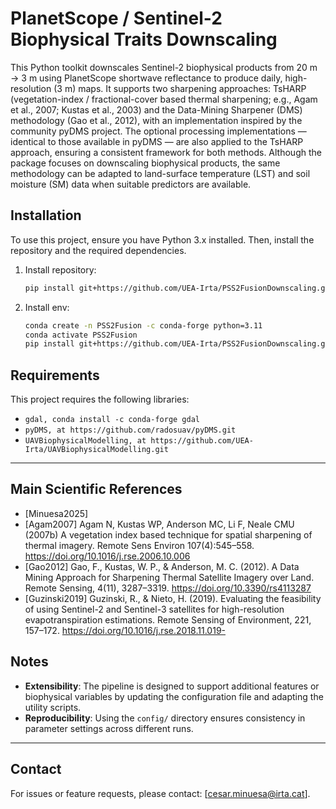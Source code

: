 # PlanetScope / Sentinel-2 Biophysical Traits Downscaling

This Python toolkit downscales Sentinel-2 biophysical products from 20 m → 3 m using PlanetScope shortwave reflectance to produce daily, high-resolution (3 m) maps. It supports two sharpening approaches: TsHARP (vegetation-index / fractional-cover based thermal sharpening; e.g., Agam et al., 2007; Kustas et al., 2003) and the Data-Mining Sharpener (DMS) methodology (Gao et al., 2012), with an implementation inspired by the community pyDMS project. The optional processing implementations — identical to those available in pyDMS — are also applied to the TsHARP approach, ensuring a consistent framework for both methods. Although the package focuses on downscaling biophysical products, the same methodology can be adapted to land-surface temperature (LST) and soil moisture (SM) data when suitable predictors are available.


## Installation

To use this project, ensure you have Python 3.x installed. Then, install the repository and the required dependencies.

1. Install repository:
   ```bash
   pip install git+https://github.com/UEA-Irta/PSS2FusionDownscaling.git


2. Install env:
   ```bash
   conda create -n PSS2Fusion -c conda-forge python=3.11
   conda activate PSS2Fusion
   pip install git+https://github.com/UEA-Irta/PSS2FusionDownscaling.git

## Requirements

This project requires the following libraries:

- `gdal, conda install -c conda-forge gdal`
- `pyDMS, at https://github.com/radosuav/pyDMS.git`
- `UAVBiophysicalModelling, at https://github.com/UEA-Irta/UAVBiophysicalModelling.git`
---


## Main Scientific References

- [Minuesa2025]
- [Agam2007] Agam N, Kustas WP, Anderson MC, Li F, Neale CMU (2007b) A vegetation index based technique for spatial sharpening of thermal imagery. Remote Sens Environ 107(4):545–558. https://doi.org/10.1016/j.rse.2006.10.006
- [Gao2012] Gao, F., Kustas, W. P., & Anderson, M. C. (2012). A Data Mining Approach for Sharpening Thermal Satellite Imagery over Land. Remote Sensing, 4(11), 3287–3319. https://doi.org/10.3390/rs4113287
- [Guzinski2019] Guzinski, R., & Nieto, H. (2019). Evaluating the feasibility of using Sentinel-2 and Sentinel-3 satellites for high-resolution evapotranspiration estimations. Remote Sensing of Environment, 221, 157–172. https://doi.org/10.1016/j.rse.2018.11.019- 

## Notes

- **Extensibility**: The pipeline is designed to support additional features or biophysical variables by updating the configuration file and adapting the utility scripts.
- **Reproducibility**: Using the `config/` directory ensures consistency in parameter settings across different runs.

---

## Contact

For issues or feature requests, please contact: [cesar.minuesa@irta.cat].